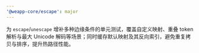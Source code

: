 ```yaml
---
'@weapp-core/escape': major
---
```


为 `escape`/`unescape` 增补多种边缘条件的单元测试，覆盖自定义映射、重叠 token 解析与最大 Unicode 解码等场景；同时缓存默认映射及其反向索引，避免重复拷贝与排序，提升热路径性能。

